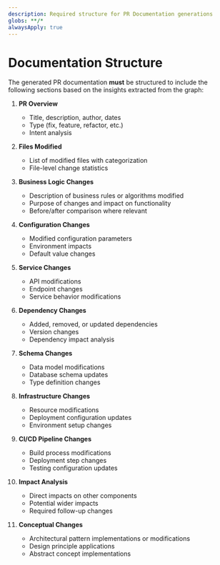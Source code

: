 ```yaml
---
description: Required structure for PR Documentation generations
globs: **/*
alwaysApply: true
---
```


# Documentation Structure

The generated PR documentation **must** be structured to include the following sections based on the insights extracted from the graph:

1. **PR Overview**
   - Title, description, author, dates
   - Type (fix, feature, refactor, etc.)
   - Intent analysis

2. **Files Modified**
   - List of modified files with categorization
   - File-level change statistics

3. **Business Logic Changes**
   - Description of business rules or algorithms modified
   - Purpose of changes and impact on functionality
   - Before/after comparison where relevant

4. **Configuration Changes**
   - Modified configuration parameters
   - Environment impacts
   - Default value changes

5. **Service Changes**
   - API modifications
   - Endpoint changes
   - Service behavior modifications

6. **Dependency Changes**
   - Added, removed, or updated dependencies
   - Version changes
   - Dependency impact analysis

7. **Schema Changes**
   - Data model modifications
   - Database schema updates
   - Type definition changes

8. **Infrastructure Changes**
   - Resource modifications
   - Deployment configuration updates
   - Environment setup changes

9. **CI/CD Pipeline Changes**
   - Build process modifications
   - Deployment step changes
   - Testing configuration updates

10. **Impact Analysis**
    - Direct impacts on other components
    - Potential wider impacts
    - Required follow-up changes

11. **Conceptual Changes**
    - Architectural pattern implementations or modifications
    - Design principle applications
    - Abstract concept implementations

